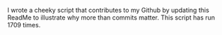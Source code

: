 I wrote a cheeky script that contributes to my Github by updating this ReadMe to illustrate why more than commits matter. This script has run 1709 times.